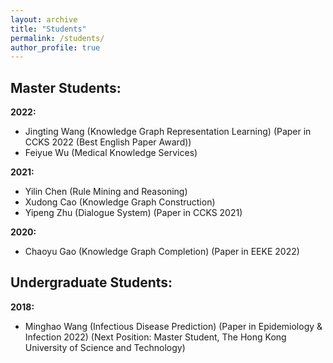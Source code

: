```yaml
---
layout: archive
title: "Students"
permalink: /students/
author_profile: true
---
```


## Master Students:
**2022:** 
* Jingting Wang (Knowledge Graph Representation Learning) (Paper in CCKS 2022 (Best English Paper Award))
* Feiyue Wu (Medical Knowledge Services)

**2021:**
* Yilin Chen (Rule Mining and Reasoning)
* Xudong Cao (Knowledge Graph Construction)
* Yipeng Zhu (Dialogue System) (Paper in CCKS 2021)

**2020:**
* Chaoyu Gao (Knowledge Graph Completion) (Paper in EEKE 2022)

## Undergraduate Students:
**2018:**
* Minghao Wang (Infectious Disease Prediction) (Paper in Epidemiology & Infection 2022) (Next Position: Master Student, The 
Hong Kong University of Science and Technology)

